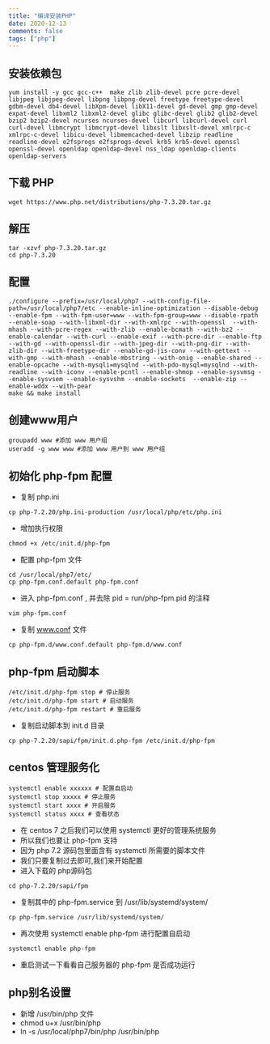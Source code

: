 ```yaml
---
title: "编译安装PHP"
date: 2020-12-13
comments: false
tags: ["php"]
---
```

## 安装依赖包

```
yum install -y gcc gcc-c++  make zlib zlib-devel pcre pcre-devel  libjpeg libjpeg-devel libpng libpng-devel freetype freetype-devel gdbm-devel db4-devel libXpm-devel libX11-devel gd-devel gmp gmp-devel expat-devel libxml2 libxml2-devel glibc glibc-devel glib2 glib2-devel bzip2 bzip2-devel ncurses ncurses-devel libcurl libcurl-devel curl curl-devel libmcrypt libmcrypt-devel libxslt libxslt-devel xmlrpc-c xmlrpc-c-devel libicu-devel libmemcached-devel libzip readline readline-devel e2fsprogs e2fsprogs-devel krb5 krb5-devel openssl openssl-devel openldap openldap-devel nss_ldap openldap-clients openldap-servers
```
## 下载 PHP

```
wget https://www.php.net/distributions/php-7.3.20.tar.gz
```
## 解压

```
tar -xzvf php-7.3.20.tar.gz
cd php-7.3.20
```
## 配置

```
./configure --prefix=/usr/local/php7 --with-config-file-path=/usr/local/php7/etc --enable-inline-optimization --disable-debug --enable-fpm --with-fpm-user=www --with-fpm-group=www --disable-rpath --enable-soap --with-libxml-dir --with-xmlrpc --with-openssl  --with-mhash --with-pcre-regex --with-zlib --enable-bcmath --with-bz2 --enable-calendar --with-curl --enable-exif --with-pcre-dir --enable-ftp --with-gd --with-openssl-dir --with-jpeg-dir --with-png-dir --with-zlib-dir --with-freetype-dir --enable-gd-jis-conv --with-gettext --with-gmp --with-mhash --enable-mbstring --with-onig --enable-shared --enable-opcache --with-mysqli=mysqlnd --with-pdo-mysql=mysqlnd --with-readline --with-iconv --enable-pcntl --enable-shmop --enable-sysvmsg --enable-sysvsem --enable-sysvshm --enable-sockets  --enable-zip --enable-wddx --with-pear
make && make install
```
## 创建www用户

```
groupadd www #添加 www 用户组
useradd -g www www #添加 www 用户到 www 用户组
```
## 初始化 php-fpm 配置

* 复制 php.ini
```
cp php-7.2.20/php.ini-production /usr/local/php/etc/php.ini
```
* 增加执行权限
```
chmod +x /etc/init.d/php-fpm
```
* 配置 php-fpm 文件
```
cd /usr/local/php7/etc/
cp php-fpm.conf.default php-fpm.conf
```
* 进入 php-fpm.conf , 并去除 pid = run/php-fpm.pid 的注释
 ```
vim php-fpm.conf
```
* 复制 www.conf 文件
```
cp php-fpm.d/www.conf.default php-fpm.d/www.conf
```
## php-fpm 启动脚本
```
/etc/init.d/php-fpm stop # 停止服务
/etc/init.d/php-fpm start # 启动服务
/etc/init.d/php-fpm restart # 重启服务
```
* 复制启动脚本到 init.d 目录
```
cp php-7.2.20/sapi/fpm/init.d.php-fpm /etc/init.d/php-fpm
```
## centos 管理服务化
```
systemctl enable xxxxxx # 配置自启动
systemctl stop xxxxx # 停止服务
systemctl start xxxx # 开启服务
systemctl status xxxx # 查看状态
```
* 在 centos 7 之后我们可以使用 systemctl 更好的管理系统服务
* 所以我们也要让 php-fpm 支持
* 因为 php 7.2 源码包里面含有 systemctl 所需要的脚本文件
* 我们只要复制过去即可,我们来开始配置
* 进入下载的 php源码包
```
cd php-7.2.20/sapi/fpm
```
* 复制其中的 php-fpm.service 到 /usr/lib/systemd/system/
```
cp php-fpm.service /usr/lib/systemd/system/
```
* 再次使用 systemctl enable php-fpm 进行配置自启动
```
systemctl enable php-fpm
```
* 重启测试一下看看自己服务器的 php-fpm 是否成功运行
## php别名设置
* 新增 /usr/bin/php 文件
* chmod u+x /usr/bin/php
* ln -s /usr/local/php7/bin/php /usr/bin/php